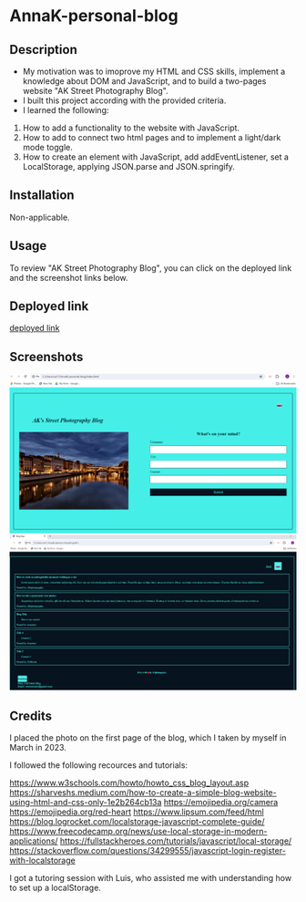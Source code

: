 # AnnaK-personal-blog

## Description

* My motivation was to imoprove my HTML and CSS skills, implement a knowledge about DOM and JavaScript, and to build a two-pages website "AK Street Photography Blog". 
* I built this project according with the provided criteria.
* I learned the following:

1. How to add a functionality to the website with JavaScript.
2. How to add <a> to connect two html pages and to implement a light/dark mode toggle.
3. How to create an element with JavaScript, add addEventListener, set a LocalStorage, applying JSON.parse and JSON.springify. 

## Installation

Non-applicable.

## Usage

To review "AK Street Photography Blog", you can click on the deployed link and the screenshot links below.

## Deployed link

[deployed link]()

## Screenshots

![ak street photography blog screenshot light mode](./assets/screenshots/ak%20sreet%20photography%20blog%20light%20mode.png)
![ak street photography blog screenshot dark mode](./assets/screenshots/ak%20street%20photography%20blog%20dark%20mode.png)

## Credits

I placed the photo on the first page of the blog, which I taken by myself in March in 2023.

I followed the following recources and tutorials:

https://www.w3schools.com/howto/howto_css_blog_layout.asp
https://sharveshs.medium.com/how-to-create-a-simple-blog-website-using-html-and-css-only-1e2b264cb13a
https://emojipedia.org/camera
https://emojipedia.org/red-heart
https://www.lipsum.com/feed/html
https://blog.logrocket.com/localstorage-javascript-complete-guide/
https://www.freecodecamp.org/news/use-local-storage-in-modern-applications/
https://fullstackheroes.com/tutorials/javascript/local-storage/
https://stackoverflow.com/questions/34299555/javascript-login-register-with-localstorage

I got a tutoring session with Luis, who assisted me with understanding how to set up a localStorage.